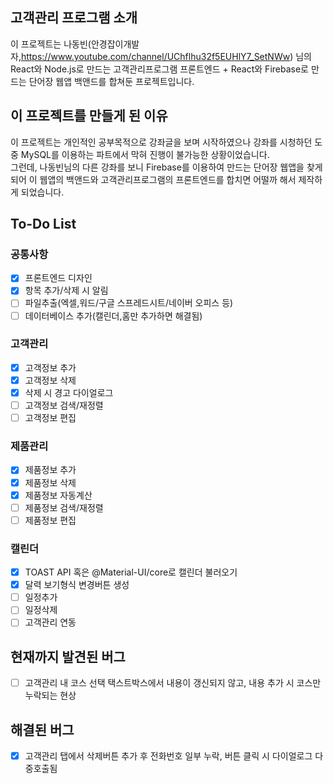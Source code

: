 ## 고객관리 프로그램 소개
이 프로젝트는 나동빈(안경잡이개발자,https://www.youtube.com/channel/UChflhu32f5EUHlY7_SetNWw) 님의<br/>
React와 Node.js로 만드는 고객관리프로그램 프론트엔드 + React와 Firebase로 만드는 단어장 웹앱 백앤드를 합쳐둔 프로젝트입니다.
## 이 프로젝트를 만들게 된 이유
이 프로젝트는 개인적인 공부목적으로 강좌글을 보며 시작하였으나 강좌를 시청하던 도중 MySQL를 이용하는 파트에서 막혀 진행이 불가능한 상황이었습니다.<br/>
그런데, 나동빈님의 다른 강좌를 보니 Firebase를 이용하여 만드는 단어장 웹앱을 찾게 되어 이 웹앱의 백앤드와 고객관리프로그램의 프론트엔드를 합치면 어떨까 해서 제작하게 되었습니다.
## To-Do List
### 공통사항
- [x] 프론트엔드 디자인
- [x] 항목 추가/삭제 시 알림
- [ ] 파일추출(엑셀,워드/구글 스프레드시트/네이버 오피스 등)
- [ ] 데이터베이스 추가(캘린더,홈만 추가하면 해결됨)
### 고객관리
- [x] 고객정보 추가
- [x] 고객정보 삭제
- [x] 삭제 시 경고 다이얼로그
- [ ] 고객정보 검색/재정렬
- [ ] 고객정보 편집
### 제품관리
- [x] 제품정보 추가
- [x] 제품정보 삭제
- [x] 제품정보 자동계산
- [ ] 제품정보 검색/재정렬
- [ ] 제품정보 편집
### 캘린더
- [x] TOAST API 혹은 @Material-UI/core로 캘린더 불러오기
- [x] 달력 보기형식 변경버튼 생성
- [ ] 일정추가
- [ ] 일정삭제
- [ ] 고객관리 연동
## 현재까지 발견된 버그
- [ ] 고객관리 내 코스 선택 택스트박스에서 내용이 갱신되지 않고, 내용 추가 시 코스만 누락되는 현상

## 해결된 버그
- [x] 고객관리 탭에서 삭제버튼 추가 후 전화번호 일부 누락, 버튼 클릭 시 다이얼로그 다중호출됨
